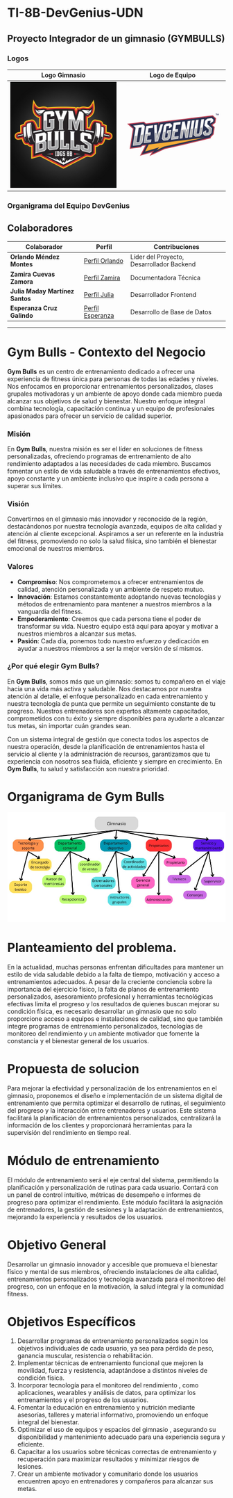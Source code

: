 
# TI-8B-DevGenius-UDN
## Proyecto Integrador de un gimnasio (GYMBULLS)

### Logos
| Logo Gimnasio | Logo de Equipo |
|--------------|--------------|
| ![GymBulls](imgs/logogym.jpg) | ![DevGenius](imgs/logo.png) |

### Organigrama del Equipo DevGenius

## Colaboradores

| Colaborador | Perfil | Contribuciones |
|------------|--------|---------------|
| **Orlando Méndez Montes** | [Perfil Orlando](ruta/perfil_amauri) | Líder del Proyecto, Desarrollador Backend |
| **Zamira Cuevas Zamora** | [Perfil Zamira](ruta/perfil_alina) | Documentadora Técnica |
| **Julia Maday Martínez Santos** | [Perfil Julia](ruta/perfil_carballo) | Desarrollador Frontend |
| **Esperanza Cruz Galindo** | [Perfil Esperanza](ruta/perfil_arroyo) | Desarrollo de Base de Datos |

---
# Gym Bulls - Contexto del Negocio

**Gym Bulls** es un centro de entrenamiento dedicado a ofrecer una experiencia de fitness única para personas de todas las edades y niveles. Nos enfocamos en proporcionar entrenamientos personalizados, clases grupales motivadoras y un ambiente de apoyo donde cada miembro pueda alcanzar sus objetivos de salud y bienestar. Nuestro enfoque integral combina tecnología, capacitación continua y un equipo de profesionales apasionados para ofrecer un servicio de calidad superior.

### Misión

En **Gym Bulls**, nuestra misión es ser el líder en soluciones de fitness personalizadas, ofreciendo programas de entrenamiento de alto rendimiento adaptados a las necesidades de cada miembro. Buscamos fomentar un estilo de vida saludable a través de entrenamientos efectivos, apoyo constante y un ambiente inclusivo que inspire a cada persona a superar sus límites.

### Visión

Convertirnos en el gimnasio más innovador y reconocido de la región, destacándonos por nuestra tecnología avanzada, equipos de alta calidad y atención al cliente excepcional. Aspiramos a ser un referente en la industria del fitness, promoviendo no solo la salud física, sino también el bienestar emocional de nuestros miembros.

### Valores

- **Compromiso**: Nos comprometemos a ofrecer entrenamientos de calidad, atención personalizada y un ambiente de respeto mutuo.
- **Innovación**: Estamos constantemente adoptando nuevas tecnologías y métodos de entrenamiento para mantener a nuestros miembros a la vanguardia del fitness.
- **Empoderamiento**: Creemos que cada persona tiene el poder de transformar su vida. Nuestro equipo está aquí para apoyar y motivar a nuestros miembros a alcanzar sus metas.
- **Pasión**: Cada día, ponemos todo nuestro esfuerzo y dedicación en ayudar a nuestros miembros a ser la mejor versión de sí mismos.

### ¿Por qué elegir **Gym Bulls**?

En **Gym Bulls**, somos más que un gimnasio: somos tu compañero en el viaje hacia una vida más activa y saludable. Nos destacamos por nuestra atención al detalle, el enfoque personalizado en cada entrenamiento y nuestra tecnología de punta que permite un seguimiento constante de tu progreso. Nuestros entrenadores son expertos altamente capacitados, comprometidos con tu éxito y siempre disponibles para ayudarte a alcanzar tus metas, sin importar cuán grandes sean.

Con un sistema integral de gestión que conecta todos los aspectos de nuestra operación, desde la planificación de entrenamientos hasta el servicio al cliente y la administración de recursos, garantizamos que tu experiencia con nosotros sea fluida, eficiente y siempre en crecimiento. En **Gym Bulls**, tu salud y satisfacción son nuestra prioridad.

# Organigrama de Gym Bulls

![Organigrama de Gym Bulls](imgs/gymo.jpg)

# Planteamiento del problema. 

En la actualidad, muchas personas enfrentan dificultades para mantener un estilo de vida saludable debido a la falta de tiempo, motivación y acceso a entrenamientos adecuados. A pesar de la creciente conciencia sobre la importancia del ejercicio físico, la falta de planos de entrenamiento personalizados, asesoramiento profesional y herramientas tecnológicas efectivas limita el progreso y los resultados de quienes buscan mejorar su condición física, es necesario desarrollar un gimnasio que no solo proporcione acceso a equipos e instalaciones de calidad, sino que también integre programas de entrenamiento personalizados, tecnologías de monitoreo del rendimiento y un ambiente motivador que fomente la constancia y el bienestar general de los usuarios.


# Propuesta de solucion 

Para mejorar la efectividad y personalización de los entrenamientos en el gimnasio, proponemos el diseño e implementación de un sistema digital de entrenamiento que permita optimizar el desarrollo de rutinas, el seguimiento del progreso y la interacción entre entrenadores y usuarios. Este sistema facilitará la planificación de entrenamientos personalizados, centralizará la información de los clientes y proporcionará herramientas para la supervisión del rendimiento en tiempo real.

# Módulo de entrenamiento

El módulo de entrenamiento será el eje central del sistema, permitiendo la planificación y personalización de rutinas para cada usuario. Contará con un panel de control intuitivo, métricas de desempeño e informes de progreso para optimizar el rendimiento. Este módulo facilitará la asignación de entrenadores, la gestión de sesiones y la adaptación de entrenamientos, mejorando la experiencia y resultados de los usuarios.

# Objetivo General  
Desarrollar un gimnasio innovador y accesible que promueva el bienestar físico y mental de sus miembros, ofreciendo instalaciones de alta calidad, entrenamientos personalizados y tecnología avanzada para el monitoreo del progreso, con un enfoque en la motivación, la salud integral y la comunidad fitness.

# Objetivos Específicos 

1.	Desarrollar programas de entrenamiento personalizados según los objetivos individuales de cada usuario, ya sea para pérdida de peso, ganancia muscular, resistencia o rehabilitación.
2.	Implementar técnicas de entrenamiento funcional que mejoren la movilidad, fuerza y resistencia, adaptándose a distintos niveles de condición física.
3.	Incorporar tecnología para el monitoreo del rendimiento , como aplicaciones, wearables y análisis de datos, para optimizar los entrenamientos y el progreso de los usuarios.
4.	Fomentar la educación en entrenamiento y nutrición mediante asesorías, talleres y material informativo, promoviendo un enfoque integral del bienestar.
5.	Optimizar el uso de equipos y espacios del gimnasio , asegurando su disponibilidad y mantenimiento adecuado para una experiencia segura y eficiente.
6.	Capacitar a los usuarios sobre técnicas correctas de entrenamiento y recuperación para maximizar resultados y minimizar riesgos de lesiones.
7.	Crear un ambiente motivador y comunitario donde los usuarios encuentren apoyo en entrenadores y compañeros para alcanzar sus metas.



